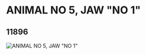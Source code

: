 # ANIMAL NO 5, JAW "NO 1"
## 11896
![ANIMAL NO 5, JAW "NO 1"](https://lc-www-live-s.legocdn.com/media/bricks/5/2/6018331.jpg)